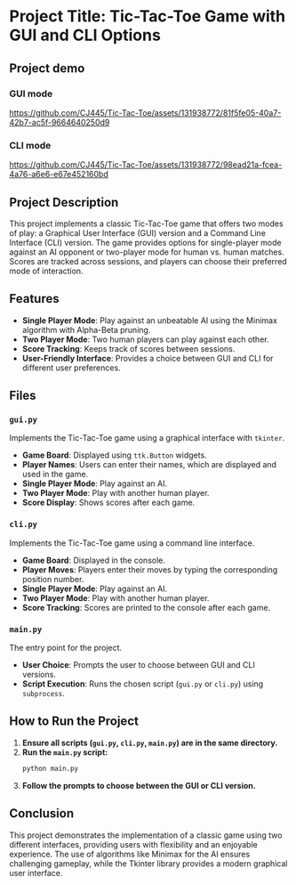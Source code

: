 # Project Title: Tic-Tac-Toe Game with GUI and CLI Options

## Project demo

### GUI mode
https://github.com/CJ445/Tic-Tac-Toe/assets/131938772/81f5fe05-40a7-42b7-ac5f-9664640250d9

### CLI mode
https://github.com/CJ445/Tic-Tac-Toe/assets/131938772/98ead21a-fcea-4a76-a6e6-e67e452160bd

## Project Description

This project implements a classic Tic-Tac-Toe game that offers two modes of play: a Graphical User Interface (GUI) version and a Command Line Interface (CLI) version. The game provides options for single-player mode against an AI opponent or two-player mode for human vs. human matches. Scores are tracked across sessions, and players can choose their preferred mode of interaction.

## Features

- **Single Player Mode**: Play against an unbeatable AI using the Minimax algorithm with Alpha-Beta pruning.
- **Two Player Mode**: Two human players can play against each other.
- **Score Tracking**: Keeps track of scores between sessions.
- **User-Friendly Interface**: Provides a choice between GUI and CLI for different user preferences.

## Files

### `gui.py`
Implements the Tic-Tac-Toe game using a graphical interface with `tkinter`.
- **Game Board**: Displayed using `ttk.Button` widgets.
- **Player Names**: Users can enter their names, which are displayed and used in the game.
- **Single Player Mode**: Play against an AI.
- **Two Player Mode**: Play with another human player.
- **Score Display**: Shows scores after each game.

### `cli.py`
Implements the Tic-Tac-Toe game using a command line interface.
- **Game Board**: Displayed in the console.
- **Player Moves**: Players enter their moves by typing the corresponding position number.
- **Single Player Mode**: Play against an AI.
- **Two Player Mode**: Play with another human player.
- **Score Tracking**: Scores are printed to the console after each game.

### `main.py`
The entry point for the project.
- **User Choice**: Prompts the user to choose between GUI and CLI versions.
- **Script Execution**: Runs the chosen script (`gui.py` or `cli.py`) using `subprocess`.

## How to Run the Project

1. **Ensure all scripts (`gui.py`, `cli.py`, `main.py`) are in the same directory.**
2. **Run the `main.py` script:**
    ```bash
    python main.py
    ```
3. **Follow the prompts to choose between the GUI or CLI version.**

## Conclusion

This project demonstrates the implementation of a classic game using two different interfaces, providing users with flexibility and an enjoyable experience. The use of algorithms like Minimax for the AI ensures challenging gameplay, while the Tkinter library provides a modern graphical user interface.
